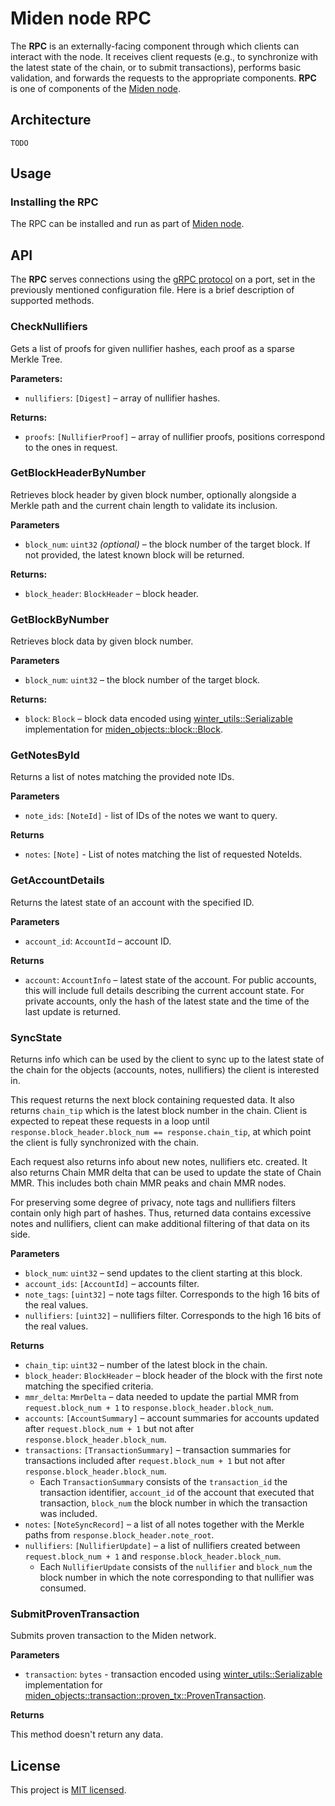 # Miden node RPC

The **RPC** is an externally-facing component through which clients can interact with the node. It receives client requests
(e.g., to synchronize with the latest state of the chain, or to submit transactions), performs basic validation,
and forwards the requests to the appropriate components.
**RPC** is one of components of the [Miden node](..).

## Architecture

`TODO`

## Usage

### Installing the RPC

The RPC can be installed and run as part of [Miden node](../README.md#installing-the-node).

## API

The **RPC** serves connections using the [gRPC protocol](https://grpc.io) on a port, set in the previously mentioned configuration file.
Here is a brief description of supported methods.

### CheckNullifiers

Gets a list of proofs for given nullifier hashes, each proof as a sparse Merkle Tree.

**Parameters:**

- `nullifiers`: `[Digest]` – array of nullifier hashes.

**Returns:**

- `proofs`: `[NullifierProof]` – array of nullifier proofs, positions correspond to the ones in request.

### GetBlockHeaderByNumber

Retrieves block header by given block number, optionally alongside a Merkle path and the current chain length to validate its inclusion.

**Parameters**

- `block_num`: `uint32` _(optional)_ – the block number of the target block. If not provided, the latest known block will be returned.

**Returns:**

- `block_header`: `BlockHeader` – block header.

### GetBlockByNumber

Retrieves block data by given block number.

**Parameters**

- `block_num`: `uint32` – the block number of the target block.

**Returns:**

- `block`: `Block` – block data encoded using [winter_utils::Serializable](https://github.com/facebook/winterfell/blob/main/utils/core/src/serde/mod.rs#L26) implementation for [miden_objects::block::Block](https://github.com/0xPolygonMiden/miden-base/blob/main/objects/src/block/mod.rs#L43).

### GetNotesById

Returns a list of notes matching the provided note IDs.

**Parameters**

- `note_ids`: `[NoteId]` - list of IDs of the notes we want to query.

**Returns**

- `notes`: `[Note]` - List of notes matching the list of requested NoteIds.

### GetAccountDetails

Returns the latest state of an account with the specified ID.

**Parameters**

- `account_id`: `AccountId` – account ID.

**Returns**

- `account`: `AccountInfo` – latest state of the account. For public accounts, this will include full details describing the current account state. For private accounts, only the hash of the latest state and the time of the last update is returned.

### SyncState

Returns info which can be used by the client to sync up to the latest state of the chain
for the objects (accounts, notes, nullifiers) the client is interested in.

This request returns the next block containing requested data. It also returns `chain_tip` which is the latest block number in the chain.
Client is expected to repeat these requests in a loop until `response.block_header.block_num == response.chain_tip`, at which point the client is fully synchronized with the chain.

Each request also returns info about new notes, nullifiers etc. created. It also returns Chain MMR delta that can be used to update the state of Chain MMR.
This includes both chain MMR peaks and chain MMR nodes.

For preserving some degree of privacy, note tags and nullifiers filters contain only high part of hashes. Thus, returned data
contains excessive notes and nullifiers, client can make additional filtering of that data on its side.

**Parameters**

- `block_num`: `uint32` – send updates to the client starting at this block.
- `account_ids`: `[AccountId]` – accounts filter.
- `note_tags`: `[uint32]` – note tags filter. Corresponds to the high 16 bits of the real values.
- `nullifiers`: `[uint32]` – nullifiers filter. Corresponds to the high 16 bits of the real values.

**Returns**

- `chain_tip`: `uint32` – number of the latest block in the chain.
- `block_header`: `BlockHeader` – block header of the block with the first note matching the specified criteria.
- `mmr_delta`: `MmrDelta` – data needed to update the partial MMR from `request.block_num + 1` to `response.block_header.block_num`.
- `accounts`: `[AccountSummary]` – account summaries for accounts updated after `request.block_num + 1` but not after `response.block_header.block_num`.
- `transactions`: `[TransactionSummary]` – transaction summaries for transactions included after `request.block_num + 1` but not after `response.block_header.block_num`.
    - Each `TransactionSummary` consists of the `transaction_id` the transaction identifier, `account_id` of the account that executed that transaction, `block_num` the block number in which the transaction was included.
- `notes`: `[NoteSyncRecord]` – a list of all notes together with the Merkle paths from `response.block_header.note_root`.
- `nullifiers`: `[NullifierUpdate]` – a list of nullifiers created between `request.block_num + 1` and `response.block_header.block_num`.
    - Each `NullifierUpdate` consists of the `nullifier` and `block_num` the block number in which the note corresponding to that nullifier was consumed.

### SubmitProvenTransaction

Submits proven transaction to the Miden network.

**Parameters**

- `transaction`: `bytes` - transaction encoded using [winter_utils::Serializable](https://github.com/facebook/winterfell/blob/main/utils/core/src/serde/mod.rs#L26) implementation for [miden_objects::transaction::proven_tx::ProvenTransaction](https://github.com/0xPolygonMiden/miden-base/blob/main/objects/src/transaction/proven_tx.rs#L22).

**Returns**

This method doesn't return any data.

## License

This project is [MIT licensed](../../LICENSE).

